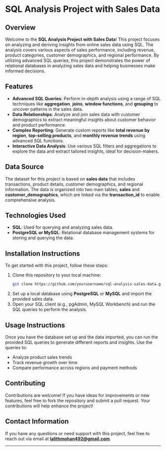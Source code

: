 # SQL Analysis Project with Sales Data

## Overview
Welcome to the **SQL Analysis Project with Sales Data**! This project focuses on analyzing and deriving insights from online sales data using SQL. The analysis covers various aspects of sales performance, including revenue, product categories, customer demographics, and regional performance. By utilizing advanced SQL queries, this project demonstrates the power of relational databases in analyzing sales data and helping businesses make informed decisions.

## Features
- **Advanced SQL Queries**: Perform in-depth analysis using a range of SQL techniques like **aggregation**, **joins**, **window functions**, and **grouping** to uncover patterns in the sales data.
- **Data Relationships**: Analyze and join sales data with customer demographics to extract meaningful insights about customer behavior and product performance.
- **Complex Reporting**: Generate custom reports like **total revenue by region**, **top-selling products**, and **monthly revenue trends** using advanced SQL functions.
- **Interactive Data Analysis**: Use various SQL filters and aggregations to explore the data and extract tailored insights, ideal for decision-makers.

## Data Source
The dataset for this project is based on **sales data** that includes transactions, product details, customer demographics, and regional information. The data is organized into two main tables, **sales** and **customer_demographics**, which are linked via the **transaction_id** to enable comprehensive analysis.

## Technologies Used
- **SQL**: Used for querying and analyzing sales data.
- **PostgreSQL or MySQL**: Relational database management systems for storing and querying the data.

## Installation Instructions
To get started with this project, follow these steps:
1. Clone this repository to your local machine:
    ```bash
    git clone https://github.com/yourusername/sql-analysis-sales-data.git
    ```
2. Set up a local database using **PostgreSQL** or **MySQL** and import the provided sales data.
3. Open your SQL client (e.g., pgAdmin, MySQL Workbench) and run the SQL queries to perform the analysis.

## Usage Instructions
Once you have the database set up and the data imported, you can run the provided SQL queries to generate different reports and insights. Use the queries to:
- Analyze product sales trends
- Track revenue growth over time
- Compare performance across regions and payment methods

## Contributing
Contributions are welcome! If you have ideas for improvements or new features, feel free to fork the repository and submit a pull request. Your contributions will help enhance the project!

## Contact Information
If you have any questions or need support with this project, feel free to reach out via email at **lalithmohan492@gmail.com**.

---
